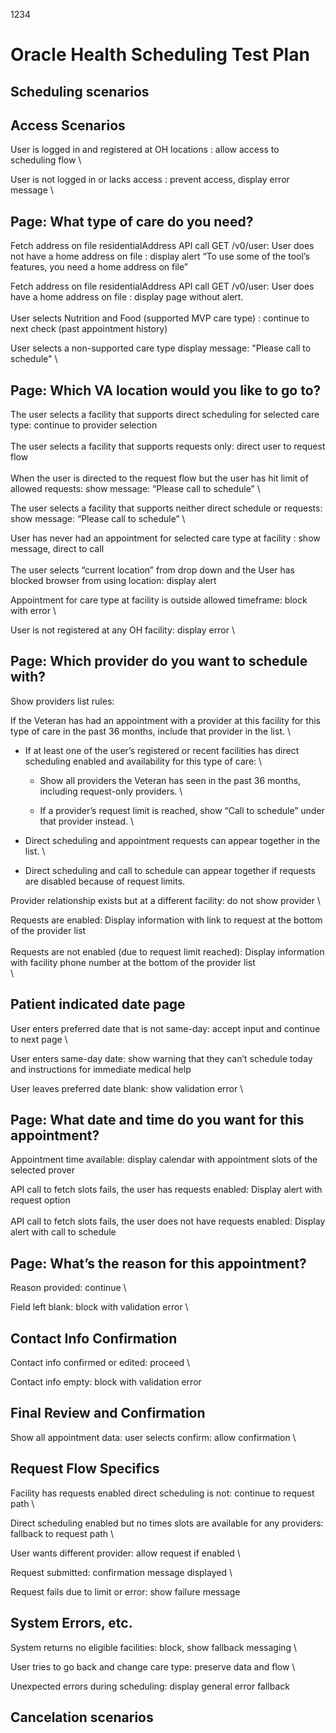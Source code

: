 1234
# Oracle Health Scheduling Test Plan


## Scheduling scenarios



## Access Scenarios

User is logged in and registered at OH locations : allow access to scheduling flow \


User is not logged in or lacks access : prevent access, display error message \



## Page: What type of care do you need?

Fetch address on file residentialAddress API call GET /v0/user: User does not have a home address on file : display alert “To use some of the tool’s features, you need a home address on file” 

Fetch address on file residentialAddress API call GET /v0/user: User does have a home address on file : display page without alert.  \
 \
User selects Nutrition and Food (supported MVP care type) : continue to next check (past appointment history) 

User selects a non-supported care type  display message: "Please call to schedule" \



## Page: Which VA location would you like to go to?

The user selects a facility that supports direct scheduling for selected care type: continue to provider selection \
 \
The user selects a facility that supports requests only: direct user to request flow \
 \
When the user is directed to the request flow but the user has hit limit of allowed requests: show message: “Please call to schedule” \


The user selects a facility that supports neither direct schedule or requests: show message: “Please call to schedule” \


User has never had an appointment for selected care type at facility : show message, direct to call \
 \
The user selects “current location” from drop down and the User has blocked browser from using location: display alert

Appointment for care type at facility is outside allowed timeframe: block with error \


User is not registered at any OH facility: display error \



## Page: Which provider do you want to schedule with?

Show providers list rules:

If the Veteran has had an appointment with a provider at this facility for this type of care in the past 36 months, include that provider in the list. \




* If at least one of the user’s registered or recent facilities has direct scheduling enabled and availability for this type of care: \

    * Show all providers the Veteran has seen in the past 36 months, including request-only providers. \

    * If a provider’s request limit is reached, show “Call to schedule” under that provider instead. \

* Direct scheduling and appointment requests can appear together in the list. \

* Direct scheduling and call to schedule can appear together if requests are disabled because of request limits.

Provider relationship exists but at a different facility: do not show provider \


Requests are enabled: Display information with link to request at the bottom of the provider list \
 \
Requests are not enabled (due to request limit reached): Display information with facility phone number at the bottom of the provider list \
 \



## Patient indicated date page

User enters preferred date that is not same-day: accept input and continue to next page \


User enters same-day date: show warning that they can’t schedule today and instructions for immediate medical help

User leaves preferred date blank: show validation error \



## Page: What date and time do you want for this appointment?

Appointment time available: display calendar with appointment slots of the selected prover

API call to fetch slots fails, the user has requests enabled: Display alert with request option \
 \
API call to fetch slots fails, the user does not have requests enabled: Display alert with call to schedule


## Page: What’s the reason for this appointment?

Reason provided: continue \


Field left blank: block with validation error \



## Contact Info Confirmation

Contact info confirmed or edited: proceed \


Contact info empty: block with validation error


## Final Review and Confirmation

Show all appointment data: user selects confirm: allow confirmation \



## Request Flow Specifics

Facility has requests enabled direct scheduling is not: continue to request path \


Direct scheduling enabled but no times slots are available for any providers: fallback to request path \


User wants different provider: allow request if enabled \


Request submitted: confirmation message displayed \


Request fails due to limit or error: show failure message


## System Errors, etc. 

System returns no eligible facilities: block, show fallback messaging \


User tries to go back and change care type: preserve data and flow \


Unexpected errors during scheduling: display general error fallback


## Cancelation scenarios
